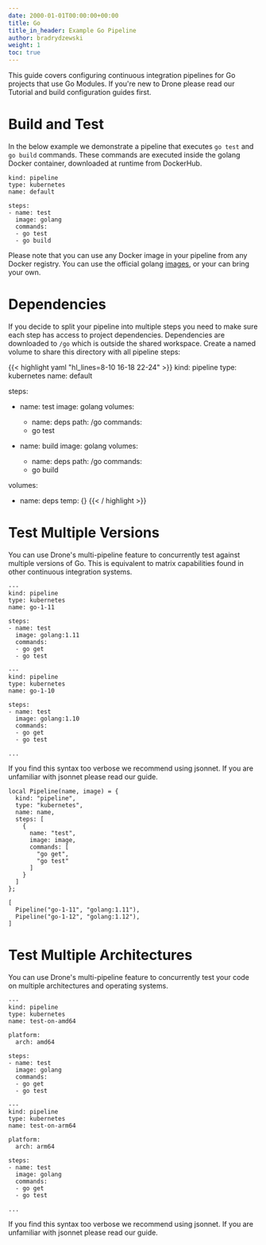 ```yaml
---
date: 2000-01-01T00:00:00+00:00
title: Go
title_in_header: Example Go Pipeline
author: bradrydzewski
weight: 1
toc: true
---
```


This guide covers configuring continuous integration pipelines for Go projects that use Go Modules. If you're new to Drone please read our Tutorial and build configuration guides first.

# Build and Test

In the below example we demonstrate a pipeline that executes `go test` and `go build` commands. These commands are executed inside the golang Docker container, downloaded at runtime from DockerHub.

```
kind: pipeline
type: kubernetes
name: default

steps:
- name: test
  image: golang
  commands:
  - go test
  - go build
```

Please note that you can use any Docker image in your pipeline from any Docker registry. You can use the official golang [images](https://hub.docker.com/r/_/golang/), or your can bring your own.

# Dependencies

If you decide to split your pipeline into multiple steps you need to make sure each step has access to project dependencies. Dependencies are downloaded to `/go` which is outside the shared workspace. Create a named volume to share this directory with all pipeline steps:

{{< highlight yaml "hl_lines=8-10 16-18 22-24" >}}
kind: pipeline
type: kubernetes
name: default

steps:
- name: test
  image: golang
  volumes:
  - name: deps
    path: /go
  commands:
  - go test

- name: build
  image: golang
  volumes:
  - name: deps
    path: /go
  commands:
  - go build

volumes:
- name: deps
  temp: {}
{{< / highlight >}}

# Test Multiple Versions

You can use Drone's multi-pipeline feature to concurrently test against multiple versions of Go. This is equivalent to matrix capabilities found in other continuous integration systems.

```
---
kind: pipeline
type: kubernetes
name: go-1-11

steps:
- name: test
  image: golang:1.11
  commands:
  - go get
  - go test

---
kind: pipeline
type: kubernetes
name: go-1-10

steps:
- name: test
  image: golang:1.10
  commands:
  - go get
  - go test

...
```

If you find this syntax too verbose we recommend using jsonnet. If you are unfamiliar with jsonnet please read our guide.

```
local Pipeline(name, image) = {
  kind: "pipeline",
  type: "kubernetes",
  name: name,
  steps: [
    {
      name: "test",
      image: image,
      commands: [
        "go get",
        "go test"
      ]
    }
  ]
};

[
  Pipeline("go-1-11", "golang:1.11"),
  Pipeline("go-1-12", "golang:1.12"),
]
```

# Test Multiple Architectures

You can use Drone's multi-pipeline feature to concurrently test your code on multiple architectures and operating systems.

```
---
kind: pipeline
type: kubernetes
name: test-on-amd64

platform:
  arch: amd64

steps:
- name: test
  image: golang
  commands:
  - go get
  - go test

---
kind: pipeline
type: kubernetes
name: test-on-arm64

platform:
  arch: arm64

steps:
- name: test
  image: golang
  commands:
  - go get
  - go test

...
```

If you find this syntax too verbose we recommend using jsonnet. If you are unfamiliar with jsonnet please read our guide.
